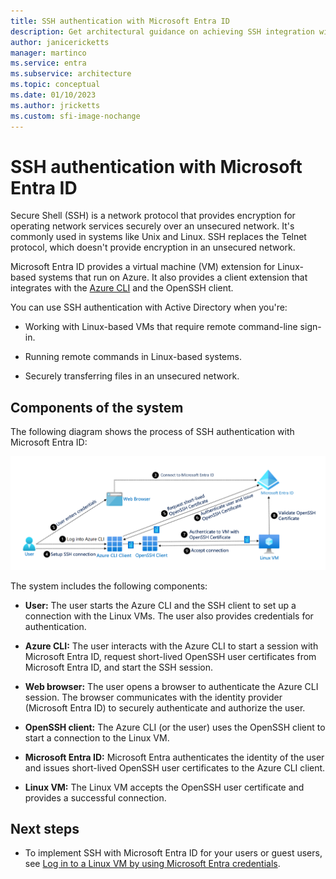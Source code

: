 ```yaml
---
title: SSH authentication with Microsoft Entra ID
description: Get architectural guidance on achieving SSH integration with Microsoft Entra ID.
author: janicericketts
manager: martinco
ms.service: entra
ms.subservice: architecture
ms.topic: conceptual
ms.date: 01/10/2023
ms.author: jricketts
ms.custom: sfi-image-nochange
---
```


# SSH authentication with Microsoft Entra ID

Secure Shell (SSH) is a network protocol that provides encryption for operating network services securely over an unsecured network. It's commonly used in systems like Unix and Linux. SSH replaces the Telnet protocol, which doesn't provide encryption in an unsecured network.

Microsoft Entra ID provides a virtual machine (VM) extension for Linux-based systems that run on Azure. It also provides a client extension that integrates with the [Azure CLI](/cli/azure/) and the OpenSSH client.

You can use SSH authentication with Active Directory when you're:

- Working with Linux-based VMs that require remote command-line sign-in.

- Running remote commands in Linux-based systems.

- Securely transferring files in an unsecured network.

## Components of the system

The following diagram shows the process of SSH authentication with Microsoft Entra ID:

![Diagram of Microsoft Entra ID with the SSH protocol.](./media/authentication-patterns/ssh-auth.png)

The system includes the following components:

- **User:** The user starts the Azure CLI and the SSH client to set up a connection with the Linux VMs. The user also provides credentials for authentication.

- **Azure CLI:** The user interacts with the Azure CLI to start a session with Microsoft Entra ID, request short-lived OpenSSH user certificates from Microsoft Entra ID, and start the SSH session.

- **Web browser:** The user opens a browser to authenticate the Azure CLI session. The browser communicates with the identity provider (Microsoft Entra ID) to securely authenticate and authorize the user.

- **OpenSSH client:** The Azure CLI (or the user) uses the OpenSSH client to start a connection to the Linux VM.

- **Microsoft Entra ID:** Microsoft Entra authenticates the identity of the user and issues short-lived OpenSSH user certificates to the Azure CLI client.

- **Linux VM:** The Linux VM accepts the OpenSSH user certificate and provides a successful connection.

## Next steps

- To implement SSH with Microsoft Entra ID for your users or guest users, see [Log in to a Linux VM by using Microsoft Entra credentials](~/identity/devices/howto-vm-sign-in-azure-ad-linux.md).
